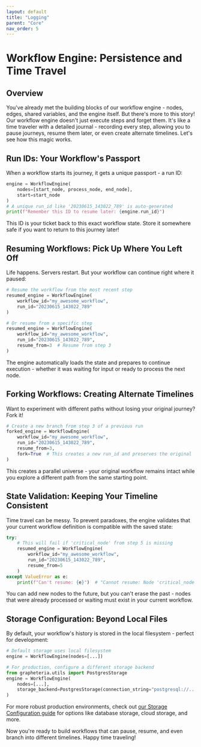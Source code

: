 ```yaml
---
layout: default
title: "Logging"
parent: "Core"
nav_order: 5
---
```


# Workflow Engine: Persistence and Time Travel

## Overview

You've already met the building blocks of our workflow engine - nodes, edges, shared variables, and the engine itself. But there's more to this story! Our workflow engine doesn't just execute steps and forget them. It's like a time traveler with a detailed journal - recording every step, allowing you to pause journeys, resume them later, or even create alternate timelines. Let's see how this magic works.

## Run IDs: Your Workflow's Passport

When a workflow starts its journey, it gets a unique passport - a run ID:

```python
engine = WorkflowEngine(
    nodes=[start_node, process_node, end_node],
    start=start_node
)
# A unique run_id like '20230615_143022_789' is auto-generated
print(f"Remember this ID to resume later: {engine.run_id}")
```

This ID is your ticket back to this exact workflow state. Store it somewhere safe if you want to return to this journey later!

## Resuming Workflows: Pick Up Where You Left Off

Life happens. Servers restart. But your workflow can continue right where it paused:

```python
# Resume the workflow from the most recent step
resumed_engine = WorkflowEngine(
    workflow_id="my_awesome_workflow",
    run_id="20230615_143022_789"
)

# Or resume from a specific step
resumed_engine = WorkflowEngine(
    workflow_id="my_awesome_workflow",
    run_id="20230615_143022_789",
    resume_from=3  # Resume from step 3
)
```

The engine automatically loads the state and prepares to continue execution - whether it was waiting for input or ready to process the next node.

## Forking Workflows: Creating Alternate Timelines

Want to experiment with different paths without losing your original journey? Fork it!

```python
# Create a new branch from step 3 of a previous run
forked_engine = WorkflowEngine(
    workflow_id="my_awesome_workflow",
    run_id="20230615_143022_789",
    resume_from=3,
    fork=True  # This creates a new run_id and preserves the original
)
```

This creates a parallel universe - your original workflow remains intact while you explore a different path from the same starting point.

## State Validation: Keeping Your Timeline Consistent

Time travel can be messy. To prevent paradoxes, the engine validates that your current workflow definition is compatible with the saved state:

```python
try:
    # This will fail if 'critical_node' from step 5 is missing
    resumed_engine = WorkflowEngine(
        workflow_id="my_awesome_workflow",
        run_id="20230615_143022_789",
        resume_from=5
    )
except ValueError as e:
    print(f"Can't resume: {e}")  # "Cannot resume: Node 'critical_node' is missing..."
```

You can add new nodes to the future, but you can't erase the past - nodes that were already processed or waiting must exist in your current workflow.

## Storage Configuration: Beyond Local Files

By default, your workflow's history is stored in the local filesystem - perfect for development:

```python
# Default storage uses local filesystem
engine = WorkflowEngine(nodes=[...])

# For production, configure a different storage backend
from grapheteria.utils import PostgresStorage
engine = WorkflowEngine(
    nodes=[...],
    storage_backend=PostgresStorage(connection_string="postgresql://...")
)
```

For more robust production environments, check out [our Storage Configuration guide](./storage-configuration.md) for options like database storage, cloud storage, and more.

Now you're ready to build workflows that can pause, resume, and even branch into different timelines. Happy time traveling!
